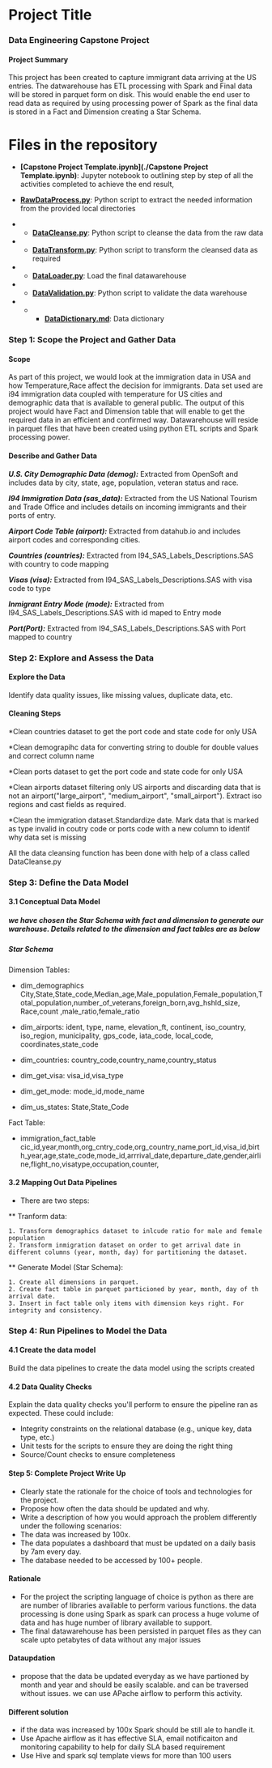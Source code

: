 
# Project Title
### Data Engineering Capstone Project

#### Project Summary
This project has been created to capture immigrant data arriving at the US entries. The datwarehouse has ETL processing
with Spark and Final data will be stored in parquet form on disk.
This would enable the end user to read data as required by using processing power of Spark as the final data is stored in a Fact and Dimension creating a Star Schema.



# Files in the repository

* **[Capstone Project Template.ipynb](./Capstone Project Template.ipynb)**: Jupyter notebook  to outlining step by step of all the activities completed to achieve the end result,

* **[RawDataProcess.py](./RawDataProcess.py)**: Python script to extract the needed information from the provided local directories
* * **[DataCleanse.py](./DataCleanse.py)**: Python script to cleanse the data from the raw data
* * **[DataTransform.py](./DataTransform.py)**: Python script to transform the cleansed data as required
* * **[DataLoader.py](./DataLoader.py)**: Load the final datawarehouse
* * **[DataValidation.py](./DataValidation.py)**: Python script to validate the data warehouse
* * * **[DataDictionary.md](./DataDictionary.md)**: Data dictionary

### Step 1: Scope the Project and Gather Data

#### Scope 
As part of this project, we would look at the immigration data in USA and how Temperature,Race affect the decision for immigrants. Data set used are i94 immigration data coupled with temperature for US cities and demographic data that is available to general public. The output of this project would have Fact and Dimension table that will enable to get the required data in an efficient and confirmed way.
Datawarehouse will reside in parquet files that have been created using python ETL scripts and Spark processing power.


#### Describe and Gather Data 
***U.S. City Demographic Data (demog):*** Extracted from OpenSoft and includes data by city, state, age, population, veteran status and race.

***I94 Immigration Data (sas_data):*** Extracted from the US National Tourism and Trade Office and includes details on incoming immigrants and their ports of entry.

***Airport Code Table (airport):*** Extracted from datahub.io and includes airport codes and corresponding cities.

***Countries (countries):*** Extracted from I94_SAS_Labels_Descriptions.SAS with country to code mapping

***Visas (visa):*** Extracted from I94_SAS_Labels_Descriptions.SAS with visa code to type

***Inmigrant Entry Mode (mode):*** Extracted from I94_SAS_Labels_Descriptions.SAS with id maped to Entry mode 

***Port(Port):*** Extracted from I94_SAS_Labels_Descriptions.SAS with Port mapped to country
### Step 2: Explore and Assess the Data
#### Explore the Data 
Identify data quality issues, like missing values, duplicate data, etc.

#### Cleaning Steps
*Clean countries dataset to get the port code and state code for only USA

*Clean demograpihc data for converting string to double for double values and correct column name

*Clean ports dataset to get the port code and state code for only USA

*Clean airports dataset filtering only US airports and discarding data that is not an airport("large_airport", "medium_airport", "small_airport"). Extract iso regions and cast fields as required.

*Clean the immigration dataset.Standardize date. Mark data that is marked as type invalid in coutry code or ports code with a new column to identif why data set is missing

All the data cleansing function has been done with help of a class called DataCleanse.py

### Step 3: Define the Data Model
#### 3.1 Conceptual Data Model

##### we have chosen the Star Schema with fact and dimension to generate our warehouse. Details related to the dimension and fact tables are as below

##### Star Schema
Dimension Tables:

* dim_demographics
City,State,State_code,Median_age,Male_population,Female_population,Total_population,number_of_veterans,foreign_born,avg_hshld_size, Race,count ,male_ratio,female_ratio

* dim_airports:
ident, type, name, elevation_ft, continent, iso_country, iso_region, municipality, gps_code, iata_code, local_code, coordinates,state_code

* dim_countries:
country_code,country_name,country_status

* dim_get_visa:
visa_id,visa_type

* dim_get_mode:
mode_id,mode_name

* dim_us_states:
State,State_Code

Fact Table:

* immigration_fact_table
cic_id,year,month,org_cntry_code,org_country_name,port_id,visa_id,birth_year,age,state_code,mode_id,arrrival_date,departure_date,gender,airline,flight_no,visatype,occupation,counter,

#### 3.2 Mapping Out Data Pipelines
* There are two steps:

** Tranform data:

    1. Transform demographics dataset to inlcude ratio for male and female population
    2. Transform inmigration dataset on order to get arrival date in different columns (year, month, day) for partitioning the dataset.
    
** Generate Model (Star Schema):

    1. Create all dimensions in parquet.
    2. Create fact table in parquet particioned by year, month, day of th arrival date.
    3. Insert in fact table only items with dimension keys right. For integrity and consistency.

### Step 4: Run Pipelines to Model the Data 
#### 4.1 Create the data model
Build the data pipelines to create the data model using the scripts created

#### 4.2 Data Quality Checks
Explain the data quality checks you'll perform to ensure the pipeline ran as expected. These could include:
 * Integrity constraints on the relational database (e.g., unique key, data type, etc.)
 * Unit tests for the scripts to ensure they are doing the right thing
 * Source/Count checks to ensure completeness
 

#### Step 5: Complete Project Write Up
* Clearly state the rationale for the choice of tools and technologies for the project.
* Propose how often the data should be updated and why.
* Write a description of how you would approach the problem differently under the following scenarios:
 * The data was increased by 100x.
 * The data populates a dashboard that must be updated on a daily basis by 7am every day.
 * The database needed to be accessed by 100+ people.
 
 
#### Rationale
* For the project the scripting language of choice is python as there are are number of libraries available to perform various functions. the data processing is done using Spark as spark can process a huge volume of data and has huge number of library available to support.
* The final datawarehouse has been persisted  in parquet files as they can scale upto petabytes of data without any major issues

#### Dataupdation
* propose that the data be updated everyday as we have partioned by month and year and should be easily scalable. and can be traversed without issues. we can use APache airflow to perform this activity.

#### Different solution
* if the data was increased by 100x Spark should be still ale to handle it.
* Use Apache airflow  as it has effective SLA, email notificaiton and monitoring capability to help for daily SLA based requirement
* Use Hive and spark sql template views for more than 100 users